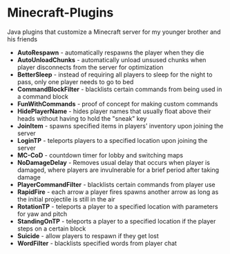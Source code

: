 # Minecraft-Plugins
Java plugins that customize a Minecraft server for my younger brother and his friends

* **AutoRespawn** - automatically respawns the player when they die
* **AutoUnloadChunks** - automatically unload unsused chunks when player disconnects from the server for optimization
* **BetterSleep** - instead of requiring all players to sleep for the night to pass, only one player needs to go to bed
* **CommandBlockFilter** - blacklists certain commands from being used in a command block
* **FunWithCommands** - proof of concept for making custom commands
* **HidePlayerName** - hides player names that usually float above their heads without having to hold the "sneak" key
* **JoinItem** - spawns specified items in players' inventory upon joining the server
* **LoginTP** - teleports players to a specified location upon joining the server
* **MC-CoD** - countdown timer for lobby and switching maps
* **NoDamageDelay** - Removes usual delay that occurs when player is damaged, where players are invulnerable for a brief period after taking damage
* **PlayerCommandFilter** - blacklists certain commands from player use
* **RapidFire** - each arrow a player fires spawns another arrow as long as the initial projectile is still in the air
* **RotationTP** - teleports a player to a specified location with parameters for yaw and pitch
* **StandingOnTP** - teleports a player to a specified location if the player steps on a certain block
* **Suicide** - allow players to respawn if they get lost
* **WordFilter** - blacklists specified words from player chat
